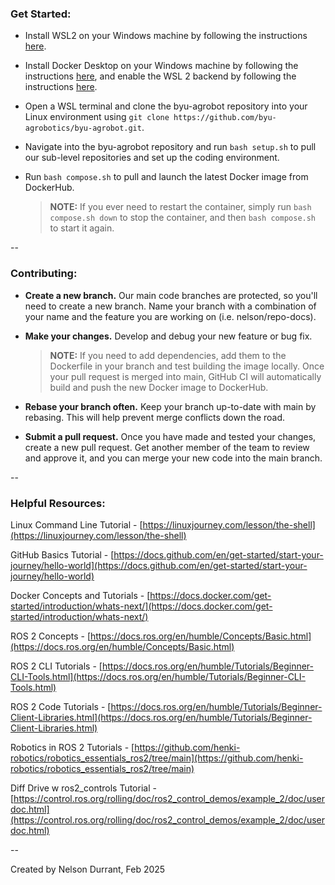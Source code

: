 ### Get Started:

- Install WSL2 on your Windows machine by following the instructions [here](https://docs.microsoft.com/en-us/windows/wsl/install).

- Install Docker Desktop on your Windows machine by following the instructions [here](https://docs.docker.com/desktop/), and enable the WSL 2 backend by following the instructions [here](https://docs.docker.com/desktop/windows/wsl/).

- Open a WSL terminal and clone the byu-agrobot repository into your Linux environment using `git clone https://github.com/byu-agrobotics/byu-agrobot.git`.

- Navigate into the byu-agrobot repository and run `bash setup.sh` to pull our sub-level repositories and set up the coding environment.

- Run `bash compose.sh` to pull and launch the latest Docker image from DockerHub.

  > **NOTE:** If you ever need to restart the container, simply run `bash compose.sh down` to stop the container, and then `bash compose.sh` to start it again.

--

### Contributing:

- **Create a new branch.** Our main code branches are protected, so you'll need to create a new branch. Name your branch with a combination of your name and the feature you are working on (i.e. nelson/repo-docs).

- **Make your changes.** Develop and debug your new feature or bug fix.

  > **NOTE:** If you need to add dependencies, add them to the Dockerfile in your branch and test building the image locally. Once your pull request is merged into main, GitHub CI will automatically build and push the new Docker image to DockerHub.

- **Rebase your branch often.** Keep your branch up-to-date with main by rebasing. This will help prevent merge conflicts down the road.

- **Submit a pull request.** Once you have made and tested your changes, create a new pull request. Get another member of the team to review and approve it, and you can merge your new code into the main branch.

--

### Helpful Resources:

Linux Command Line Tutorial - [https://linuxjourney.com/lesson/the-shell](https://linuxjourney.com/lesson/the-shell)

GitHub Basics Tutorial - [https://docs.github.com/en/get-started/start-your-journey/hello-world](https://docs.github.com/en/get-started/start-your-journey/hello-world)

Docker Concepts and Tutorials - [https://docs.docker.com/get-started/introduction/whats-next/](https://docs.docker.com/get-started/introduction/whats-next/)

ROS 2 Concepts - [https://docs.ros.org/en/humble/Concepts/Basic.html](https://docs.ros.org/en/humble/Concepts/Basic.html)

ROS 2 CLI Tutorials - [https://docs.ros.org/en/humble/Tutorials/Beginner-CLI-Tools.html](https://docs.ros.org/en/humble/Tutorials/Beginner-CLI-Tools.html)

ROS 2 Code Tutorials - [https://docs.ros.org/en/humble/Tutorials/Beginner-Client-Libraries.html](https://docs.ros.org/en/humble/Tutorials/Beginner-Client-Libraries.html)

Robotics in ROS 2 Tutorials - [https://github.com/henki-robotics/robotics_essentials_ros2/tree/main](https://github.com/henki-robotics/robotics_essentials_ros2/tree/main)

Diff Drive w ros2_controls Tutorial - [https://control.ros.org/rolling/doc/ros2_control_demos/example_2/doc/userdoc.html](https://control.ros.org/rolling/doc/ros2_control_demos/example_2/doc/userdoc.html)

--

Created by Nelson Durrant, Feb 2025
